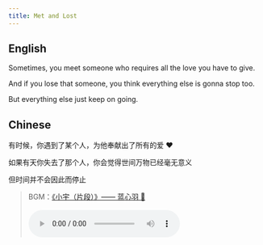 ```yaml
---
title: Met and Lost
---
```


## English

Sometimes, you meet someone who requires all the love you have to give.

And if you lose that someone, you think everything else is gonna stop too.

But everything else just keep on going.

## Chinese

有时候，你遇到了某个人，为他奉献出了所有的爱 ❤️

如果有天你失去了那个人，你会觉得世间万物已经毫无意义

但时间并不会因此而停止

> BGM：[《小宇（片段）》—— 蓝心羽 🎵](https://www.kugou.com/song/#hash=9BBA6B8A86C411A74C1C2D14A0A5D0BD&album_id=14953067)<br><br>
> <audio src="https://webfs.ali.kugou.com/202208140511/a47a872a8aa4a197a488d62fa4a728cd/v2/0429a9acb62a4170c752c70749b985b5/G100/M02/0C/11/BIcBAFvDDV6IPdOqAA2A7XSl7zkAABEzQDYeQAADYEe488.mp3" type="audio/mp3" controls autoplay preload="auto" />